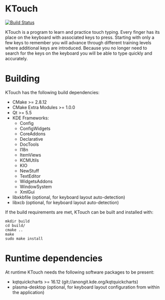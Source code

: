 KTouch
======

[![Build Status](https://build.kde.org/job/Applications%20ktouch%20kf5-qt5%20FedoraQt5.8/badge/icon)](https://build.kde.org/job/Applications%20ktouch%20kf5-qt5%20FedoraQt5.8/)

KTouch is a program to learn and practice touch typing. Every finger
has its place on the keyboard with associated keys to press. Starting
with only a few keys to remember you will advance through different
training levels where additional keys are introduced. Because you no
longer need to search for the keys on the keyboard you will be able
to type quickly and accurately.

Building
========

KTouch has the following build dependencies:
 * CMake >= 2.8.12
 * CMake Extra Modules >= 1.0.0
 * Qt >= 5.5
 * KDE Frameworks:
   *  Config
   *  ConfigWidgets
   *  CoreAddons
   *  Declarative
   *  DocTools
   *  I18n
   *  ItemViews
   *  KCMUtils
   *  KIO
   *  NewStuff
   *  TextEditor
   *  WidgetsAddons
   *  WindowSystem
   *  XmlGui
 * libxkbfile (optional, for keyboard layout auto-detection)
 * libxcb (optional, for keyboard layout auto-detection)

If the build requirements are met, KTouch can be built and installed with:

    mkdir build
    cd build/
    cmake ..
    make
    sudo make install

Runtime dependencies
====================

At runtime KTouch needs the following software packages to be present:
 * kqtquickcharts >= 16.12 (git://anongit.kde.org/kqtquickcharts)
 * plasma-desktop (optional, for keyboard layout configuration
   from within the application)

